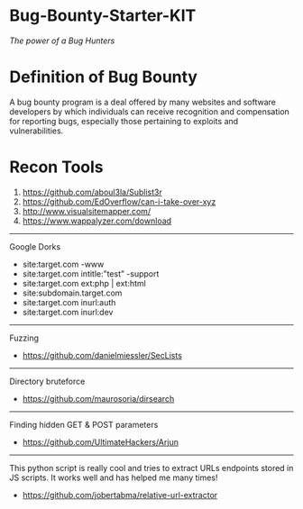 # Bug-Bounty-Starter-KIT
*The power of a Bug Hunters*

# Definition of Bug Bounty 
A bug bounty program is a deal offered by many websites and software developers by which individuals can receive recognition and compensation for reporting bugs, especially those pertaining to exploits and vulnerabilities.

# Recon Tools

1. https://github.com/aboul3la/Sublist3r
2. https://github.com/EdOverflow/can-i-take-over-xyz
3. http://www.visualsitemapper.com/
4. https://www.wappalyzer.com/download
------------------------------------------------------------------------------------------------------------------------------
Google Dorks
* site:target.com -www
* site:target.com intitle:”test” -support
* site:target.com ext:php | ext:html
* site:subdomain.target.com
* site:target.com inurl:auth
* site:target.com inurl:dev

--------------------------------------------
Fuzzing 
* https://github.com/danielmiessler/SecLists
--------------------------------------------
Directory bruteforce
* https://github.com/maurosoria/dirsearch
--------------------------------------------
Finding hidden GET & POST parameters
* https://github.com/UltimateHackers/Arjun
-------------------------------------------
This python script is really cool and tries to extract URLs endpoints stored in JS scripts. It works well and has helped me many times!
* https://github.com/jobertabma/relative-url-extractor
